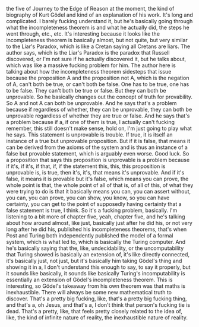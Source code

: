 ﻿the five of Journey to the Edge of Reason at the moment, the kind of biography of Kurt
Gödel and kind of an explanation of his work. It's long and complicated. I barely fucking
understand it, but he's basically going through what the incompleteness theorem is and what
he actually did, the steps he went through, etc., etc.
It's interesting because it looks like the incompleteness theorem is basically almost,
but not quite, but very similar to the Liar's Paradox, which is like a Cretan saying all
Cretans are liars. The author says, which is the Liar's Paradox is the paradox that
Russell discovered, or I'm not sure if he actually discovered it, but he talks about,
which was like a massive fucking problem for him. The author here is talking about how
the incompleteness theorem sidesteps that issue because the proposition A and the proposition
not A, which is the negation of A, can't both be true, or can't both be false. One has to
be true, one has to be false. They can't both be true or false. But they can both be unprovable.
So he basically changes out the concept of truth for provability. So A and not A can
both be unprovable. And he says that's a problem because if regardless of whether, they can
be unprovable, they can both be unprovable regardless of whether they are true or false.
And he says that's a problem because if a, if one of them is true, I actually can't fucking
remember, this still doesn't make sense, hold on, I'm just going to play what he says.
This statement is unprovable is trouble. If true, it is itself an instance of a true but
unprovable proposition. But if it is false, that means it can be derived from the axioms
of the system and is thus an instance of a false but provable statement, which is arguably
even worse. Good luck. So a proposition that says this proposition is unprovable is a problem
because if it's, if it's, if that, if, if the statement this, this, this proposition
is unprovable is, is true, then it's, it's, that means it's unprovable. And if it's false,
it means it is provable but it's false, which means you can prove, the whole point is that,
the whole point of all of that is, of all of this, of what they were trying to do is
that it basically means you can, you can assert without, you can, you can prove, you can show,
you know, so you can have certainty, you can get to the point of supposedly having certainty
that a false statement is true, I think. So it's a fucking problem, basically.
I'm listening to a bit more of chapter five, yeah, chapter five, and he's talking about
how around almost, like just, basically just after he did his, or not very long after he
did his, published his incompleteness theorems, that's when Post and Turing both independently
published the model of a formal system, which is what led to, which is basically the Turing
computer. And he's basically saying that the, like, undecidability, or the uncomputability
that Turing showed is basically an extension of, it's like directly connected, it's basically
just, not just, but it's basically him taking Gödel's thing and showing it in a, I don't
understand this enough to say, to say it properly, but it sounds like basically, it sounds like
basically Turing's incomputability is essentially an extension of Gödel's incompleteness theorem.
This is interesting, so Gödel's takeaway from his own theorem was that maths is inexhaustible.
There will always be some new mathematical truth to discover. That's a pretty big fucking,
like, that's a pretty big fucking thing, and that's a, oh Jesus, and that's a, I don't
think that person's fucking tie is dead. That's a pretty, like, that feels pretty closely
related to the idea of, like, the kind of infinite nature of reality, the inexhaustible
nature of reality.
